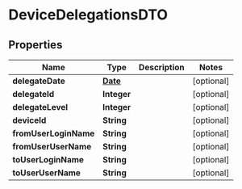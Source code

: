 
# DeviceDelegationsDTO

## Properties
Name | Type | Description | Notes
------------ | ------------- | ------------- | -------------
**delegateDate** | [**Date**](Date.md) |  |  [optional]
**delegateId** | **Integer** |  |  [optional]
**delegateLevel** | **Integer** |  |  [optional]
**deviceId** | **String** |  |  [optional]
**fromUserLoginName** | **String** |  |  [optional]
**fromUserUserName** | **String** |  |  [optional]
**toUserLoginName** | **String** |  |  [optional]
**toUserUserName** | **String** |  |  [optional]



